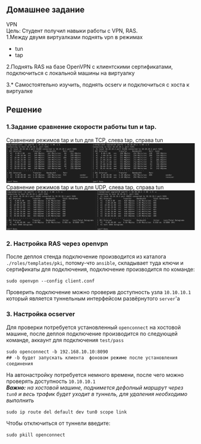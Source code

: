## Домашнее задание  
VPN   
Цель: Студент получил навыки работы с VPN, RAS.   
1.Между двумя виртуалками поднять vpn в режимах  
- tun  
- tap  

2.Поднять RAS на базе OpenVPN с клиентскими сертификатами, подключиться с локальной машины на виртуалку   

3.\* Самостоятельно изучить, поднять ocserv и подключиться с хоста к виртуалке   

## Решение  
[tap_tcp]: https://github.com/dbudakov/24.VPN/blob/master/images/homework/v1/iperf_tap_tcp.png
[tap_udp]: https://github.com/dbudakov/24.VPN/blob/master/images/homework/v1/iperf_tap_udp.png
[tun_tcp]: https://github.com/dbudakov/24.VPN/blob/master/images/homework/v1/iperf_tun_tcp.png
[tun_udp]: https://github.com/dbudakov/24.VPN/blob/master/images/homework/v1/iperf_tun_udp.png
[tcp]: https://github.com/dbudakov/24.VPN/blob/master/images/homework/v1/tcp.png
[udp]: https://github.com/dbudakov/24.VPN/blob/master/images/homework/v1/udp.png

### 1.Задание сравнение скорости работы tun и tap. 
Cравнение режимов tap и tun для TCP, слева tap, справа tun   
![tcp]
Cравнение режимов tap и tun для UDP, слева tap, справа tun    
![udp]

### 2. Настройка RAS через openvpn
После деплоя стенда подключение производится из каталога `./roles/templates/pki`, потому-что `ansible`, складывает туда ключи и сертификаты для подключения, подключение производится по команде:  
```
sudo openvpn --config client.conf 
``` 
Проверить подключение можно проверив доступность узла `10.10.10.1`  который является туннельным интерфейсом развёрнутого `server`'a    
### 3. Настройка ocserver
Для проверки потребуется установленный `openconnect` на хостовой машине, после деплоя подключение производится по следующей команде, аккаунт для подключения `test/pass`
```
sudo openconnect -b 192.168.10.10:8090  
## -b будет запускать клиента  фоновом режиме после установления соединения
```
На автонастройку потребуется немного времени, после чего можно проверять доступность `10.10.10.1`  
**_Вaжно:_** _на хостовой машине, поднимется дефолный маршрут через `tun0` и весь трафик будет уходит в туннель, для удаления необходимо выполнить_   
```
sudo ip route del default dev tun0 scope link
```
Чтобы отключиться от туннели введите:
```
sudo pkill openconnect
```
